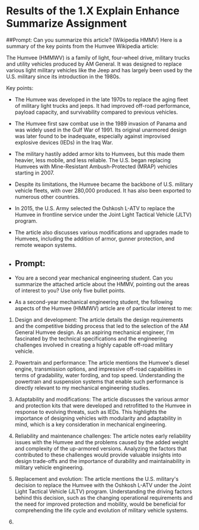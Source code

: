 # Results of the 1.X Explain Enhance Summarize Assignment

##Prompt: 
Can you summarize this article?
(Wikipedia HMMV)
Here is a summary of the key points from the Humvee Wikipedia article:

The Humvee (HMMWV) is a family of light, four-wheel drive, military trucks and utility vehicles produced by AM General. It was designed to replace various light military vehicles like the Jeep and has largely been used by the U.S. military since its introduction in the 1980s.

Key points:

- The Humvee was developed in the late 1970s to replace the aging fleet of military light trucks and jeeps. It had improved off-road performance, payload capacity, and survivability compared to previous vehicles.

- The Humvee first saw combat use in the 1989 invasion of Panama and was widely used in the Gulf War of 1991. Its original unarmored design was later found to be inadequate, especially against improvised explosive devices (IEDs) in the Iraq War.

- The military hastily added armor kits to Humvees, but this made them heavier, less mobile, and less reliable. The U.S. began replacing Humvees with Mine-Resistant Ambush-Protected (MRAP) vehicles starting in 2007.

- Despite its limitations, the Humvee became the backbone of U.S. military vehicle fleets, with over 280,000 produced. It has also been exported to numerous other countries.

- In 2015, the U.S. Army selected the Oshkosh L-ATV to replace the Humvee in frontline service under the Joint Light Tactical Vehicle (JLTV) program.

- The article also discusses various modifications and upgrades made to Humvees, including the addition of armor, gunner protection, and remote weapon systems.

- ## Prompt:
- You are a second year mechanical engineering student. Can you summarize the attached article about the HMMV, pointing out the areas of interest to you? Use only five bullet points.
- As a second-year mechanical engineering student, the following aspects of the Humvee (HMMWV) article are of particular interest to me:

1. Design and development: The article details the design requirements and the competitive bidding process that led to the selection of the AM General Humvee design. As an aspiring mechanical engineer, I'm fascinated by the technical specifications and the engineering challenges involved in creating a highly capable off-road military vehicle.

2. Powertrain and performance: The article mentions the Humvee's diesel engine, transmission options, and impressive off-road capabilities in terms of gradability, water fording, and top speed. Understanding the powertrain and suspension systems that enable such performance is directly relevant to my mechanical engineering studies.

3. Adaptability and modifications: The article discusses the various armor and protection kits that were developed and retrofitted to the Humvee in response to evolving threats, such as IEDs. This highlights the importance of designing vehicles with modularity and adaptability in mind, which is a key consideration in mechanical engineering.

4. Reliability and maintenance challenges: The article notes early reliability issues with the Humvee and the problems caused by the added weight and complexity of the up-armored versions. Analyzing the factors that contributed to these challenges would provide valuable insights into design trade-offs and the importance of durability and maintainability in military vehicle engineering.

5. Replacement and evolution: The article mentions the U.S. military's decision to replace the Humvee with the Oshkosh L-ATV under the Joint Light Tactical Vehicle (JLTV) program. Understanding the driving factors behind this decision, such as the changing operational requirements and the need for improved protection and mobility, would be beneficial for comprehending the life cycle and evolution of military vehicle systems.
6. 
